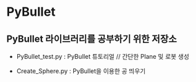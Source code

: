 # PyBullet
PyBullet 라이브러리를 공부하기 위한 저장소
------------------------------------------- 

* PyBullet_test.py : PyBullet 튜토리얼 // 간단한 Plane 및 로봇 생성

* Create_Sphere.py : PyBullet을 이용한 공 띄우기
